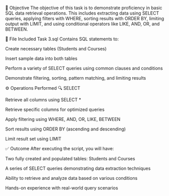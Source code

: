 🎯 Objective
The objective of this task is to demonstrate proficiency in basic SQL data retrieval operations. This includes extracting data using SELECT queries, applying filters with WHERE, sorting results with ORDER BY, limiting output with LIMIT, and using conditional operators like LIKE, AND, OR, and BETWEEN.

📁 File Included
Task 3.sql
Contains SQL statements to:

Create necessary tables (Students and Courses)

Insert sample data into both tables

Perform a variety of SELECT queries using common clauses and conditions

Demonstrate filtering, sorting, pattern matching, and limiting results

⚙️ Operations Performed
🔍 SELECT

Retrieve all columns using SELECT *

Retrieve specific columns for optimized queries

Apply filtering using WHERE, AND, OR, LIKE, BETWEEN

Sort results using ORDER BY (ascending and descending)

Limit result set using LIMIT

✅ Outcome
After executing the script, you will have:

Two fully created and populated tables: Students and Courses

A series of SELECT queries demonstrating data extraction techniques

Ability to retrieve and analyze data based on various conditions

Hands-on experience with real-world query scenarios

